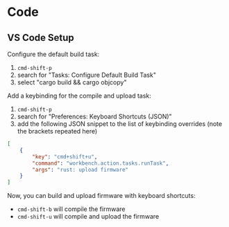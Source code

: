 # Code

## VS Code Setup

Configure the default build task:

1. `cmd-shift-p`
2. search for "Tasks: Configure Default Build Task"
3. select "cargo build && cargo objcopy"

Add a keybinding for the compile and upload task:

1. `cmd-shift-p`
2. search for "Preferences: Keyboard Shortcuts (JSON)"
3. add the following JSON snippet to the list of keybinding overrides (note the brackets repeated here)

```json
[
    {
        "key": "cmd+shift+u",
        "command": "workbench.action.tasks.runTask",
        "args": "rust: upload firmware"
    }
]
```

Now, you can build and upload firmware with keyboard shortcuts:

- `cmd-shift-b` will compile the firmware
- `cmd-shift-u` will compile and upload the firmware
